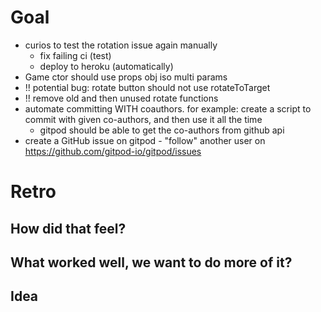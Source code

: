 # Goal

- curios to test the rotation issue again manually
    - fix failing ci (test)
    - deploy to heroku (automatically)
- Game ctor should use props obj iso multi params
- !! potential bug: rotate button should not use rotateToTarget
- !! remove old and then unused rotate functions
- automate committing WITH coauthors. for example: create a script to commit with given co-authors, and then use it all the time
    - gitpod should be able to get the co-authors from github api
- create a GitHub issue on gitpod - "follow" another user on https://github.com/gitpod-io/gitpod/issues


# Retro

## How did that feel?

## What worked well, we want to do more of it?

## Idea